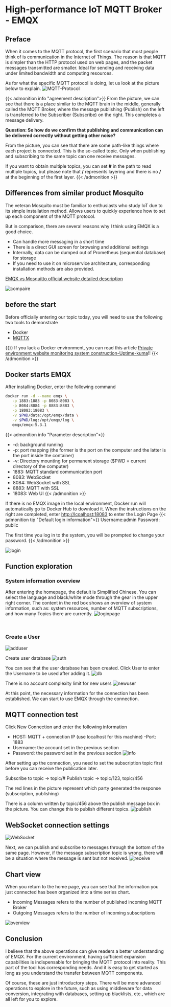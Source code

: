# High-performance IoT MQTT Broker - EMQX


<!--more-->

## Preface

When it comes to the MQTT protocol, the first scenario that most people think of is communication in the Internet of Things. The reason is that MQTT is simpler than the HTTP protocol used on web pages, and the packet messages transmitted are smaller. Ideal for sending and receiving data under limited bandwidth and computing resources. <br>

As for what the specific MQTT protocol is doing, let us look at the picture below to explain.
![MQTT-Protocol](./mqtt-protocol.png)

{{< admonition info "agreement description">}}
From the picture, we can see that there is a place similar to the MQTT brain in the middle, generally called the MQTT Broker, where the message publishing (Publish) on the left is transferred to the Subscriber (Subscribe) on the right. This completes a message delivery. <br>

<b>Question: So how do we confirm that publishing and communication can be delivered correctly without getting other noise? </b>

From the picture, you can see that there are some path-like things where each project is connected. This is the so-called topic. Only when publishing and subscribing to the same topic can one receive messages. <br>

If you want to obtain multiple topics, you can set <b>#</b> in the path to read multiple topics, but please note that <b>/</b> represents layering and there is no <b>/</b> at the beginning of the first layer. 
{{< /admonition >}}

## Differences from similar product Mosquito
The veteran Mosquito must be familiar to enthusiasts who study IoT due to its simple installation method. Allows users to quickly experience how to set up each component of the MQTT protocol. <br>

But in comparison, there are several reasons why I think using EMQX is a good choice.

- Can handle more messaging in a short time
- There is a direct GUI screen for browsing and additional settings
- Internally, data can be dumped out of Prometheus (sequential database) for storage
- If you need to use it on microservice architecture, corresponding installation methods are also provided.

[EMQX vs Mosquitto official website detailed description](https://www.emqx.com/zh/blog/emqx-vs-mosquitto-2023-mqtt-broker-comparison)

![compaire](./compaire.jpg)


## before the start

Before officially entering our topic today, you will need to use the following two tools to demonstrate
- Docker
- [MQTTX](https://mqttx.app/)
  
{{<admonition info>}}
If you lack a Docker environment, you can read this article [Private environment website monitoring system construction-Uptime-kuma](https://as183789043.github.io/theme-document-docker-uptime_kuma/#why-you-need-website-monitoring-tools)!!
{{< /admonition >}}


## Docker starts EMQX
After installing Docker, enter the following command
```bash
docker run -d --name emqx \
   -p 1883:1883 -p 8083:8083 \
   -p 8084:8084 -p 8883:8883 \
   -p 18083:18083 \
   -v $PWD/data:/opt/emqx/data \
   -v $PWD/log:/opt/emqx/log \
   emqx/emqx:5.3.1
```

{{< admonition info "Parameter description">}}
- -d: background running
- -p: port mapping (the former is the port on the computer and the latter is the port inside the container)
- -v: Directory mounting for permanent storage ($PWD = current directory of the computer)
- 1883: MQTT standard communication port
- 8083: WebSocket
- 8084: WebSocket with SSL
- 8883: MQTT with SSL
- 18083: Web UI
{{< /admonition >}}




If there is no EMQX image in the local environment, Docker run will automatically go to Docker Hub to download it. When the instructions on the right are completed, enter [http://lcoalhost:18083](http://localhost:18083 ) to enter the Login Page
{{< admonition tip "Default login information">}}
Username:admin
Password: public

The first time you log in to the system, you will be prompted to change your password.
{{< /admonition >}}

![login](./login.png)

## Function exploration

### System information overview
After entering the homepage, the default is Simplified Chinese. You can select the language and black/white mode through the gear in the upper right corner.
The content in the red box shows an overview of system information, such as: system resources, number of MQTT subscriptions, and how many Topics there are currently.
![loginpage](./loginpage.png)

<br>

### Create a User
![adduser](./adduser.png)

Create user database
![auth](./auth.png)

You can see that the user database has been created. Click User to enter the Username to be used after adding it.
![db](./db.png)

There is no account complexity limit for new users
![newuser](./newuser.png)

At this point, the necessary information for the connection has been established. We can start to use EMQX through the connection.

## MQTT connection test
Click New Connection and enter the following information
- HOST: MQTT + connection IP (use localhost for this machine)
-Port: 1883
- Username: the account set in the previous section
- Password: the password set in the previous section
![info](./info.png)

After setting up the connection, you need to set the subscription topic first before you can receive the publication later.

Subscribe to topic -> topic/#
Publish topic -> topic/123, topic/456

The red lines in the picture represent which party generated the response (subscription, publishing)

There is a column written by topic/456 above the publish message box in the picture. You can change this to publish different topics.
![publish](./publish.png)

## WebSocket connection settings
![WebSocket](./WebSocket.png)

Next, we can publish and subscribe to messages through the bottom of the same page. However, if the message subscription topic is wrong, there will be a situation where the message is sent but not received.
![receive](./receive.png)

## Chart view
When you return to the home page, you can see that the information you just connected has been organized into a time series chart.
- Incoming Messages refers to the number of published incoming MQTT Broker
- Outgoing Messages refers to the number of incoming subscriptions

![overview](./overview.png)


## Conclusion
I believe that the above operations can give readers a better understanding of EMQX. For the current environment, having sufficient expansion capabilities is indispensable for bringing the MQTT protocol into reality. This part of the tool has corresponding needs. And it is easy to get started as long as you understand the transfer between MQTT components.

Of course, these are just introductory steps. There will be more advanced operations to explore in the future, such as using middleware for data conversion, integrating with databases, setting up blacklists, etc., which are all left for you to explore.
